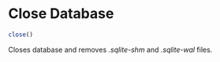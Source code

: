 # Close Database

```typescript
close()
```
Closes database and removes *.sqlite-shm* and *.sqlite-wal* files.
